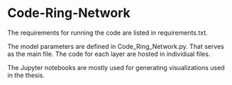 # Code-Ring-Network

The requirements for running the code are listed in requirements.txt.

The model parameters are defined in Code_Ring_Network.py. That serves as the main file. The code for each layer are hosted in individual files.

The Jupyter notebooks are mostly used for generating visualizations used in the thesis.
